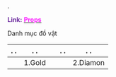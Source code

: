 .

<span style="font-weight:bold; color:rgb(112, 48, 160)">Link:</span>  [<span style="font-weight:bold; color:rgb(251, 31, 255)">Props</span>](file:///D:%5CPROJECTS%5CThe%20Best%20Chicken%5C1.Project%20Setup%5C3.Props%20Design)

Danh mục đồ vật

| .                              . | .                              . |     | .                              . | .                              . |
| :------------------------------: | :------------------------------: | --- | -------------------------------- | -------------------------------- |
|                                  |              1.Gold              |     |                                  | 2.Diamon                         |
